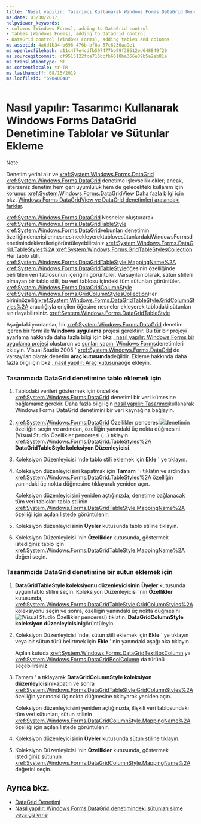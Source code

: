 ```yaml
---
title: 'Nasıl yapılır: Tasarımcı Kullanarak Windows Forms DataGrid Denetimine Tablolar ve Sütunlar Ekleme'
ms.date: 03/30/2017
helpviewer_keywords:
- columns [Windows Forms], adding to DataGrid control
- tables [Windows Forms], adding to DataGrid control
- DataGrid control [Windows Forms], adding tables and columns
ms.assetid: 4a6d1b34-b696-476b-bf8a-57c6230aa9e1
ms.openlocfilehash: d11c4f7e4cdfb597477bb99f38612ed648849f20
ms.sourcegitcommit: cf9515122fce716bcfb6618ba366e39b5a2eb81e
ms.translationtype: MT
ms.contentlocale: tr-TR
ms.lasthandoff: 08/15/2019
ms.locfileid: "69040048"
---
```

# <a name="how-to-add-tables-and-columns-to-the-windows-forms-datagrid-control-using-the-designer"></a>Nasıl yapılır: Tasarımcı Kullanarak Windows Forms DataGrid Denetimine Tablolar ve Sütunlar Ekleme

> [!NOTE]
> Denetim yerini alır ve <xref:System.Windows.Forms.DataGrid> <xref:System.Windows.Forms.DataGrid> denetime işlevsellik ekler; ancak, isterseniz denetim hem geri uyumluluk hem de gelecekteki kullanım için korunur. <xref:System.Windows.Forms.DataGridView> Daha fazla bilgi için bkz. [Windows Forms DataGridView ve DataGrid denetimleri arasındaki farklar](differences-between-the-windows-forms-datagridview-and-datagrid-controls.md).

<xref:System.Windows.Forms.DataGrid> Nesneler oluşturarak <xref:System.Windows.Forms.DataGridTableStyle> <xref:System.Windows.Forms.DataGrid>vebunları denetimin özelliğindenerişilennesnesineekleyerektablovesütunlardakiWindowsFormsdenetimindekiverilerigörüntüleyebilirsiniz.<xref:System.Windows.Forms.DataGrid.TableStyles%2A> <xref:System.Windows.Forms.GridTableStylesCollection> Her tablo stili, <xref:System.Windows.Forms.DataGridTableStyle.MappingName%2A> <xref:System.Windows.Forms.DataGridTableStyle>öğesinin özelliğinde belirtilen veri tablosunun içeriğini görüntüler. Varsayılan olarak, sütun stilleri olmayan bir tablo stili, bu veri tablosu içindeki tüm sütunları görüntüler. <xref:System.Windows.Forms.DataGridColumnStyle> <xref:System.Windows.Forms.GridColumnStylesCollection>Her birininözelliği<xref:System.Windows.Forms.DataGridTableStyle.GridColumnStyles%2A> aracılığıyla erişilen öğesine nesneler ekleyerek tablodaki sütunları sınırlayabilirsiniz. <xref:System.Windows.Forms.DataGridTableStyle>

Aşağıdaki yordamlar, bir <xref:System.Windows.Forms.DataGrid> denetim içeren bir form ile **Windows uygulama** projesi gerektirir. Bu tür bir projeyi ayarlama hakkında daha fazla bilgi için bkz [. nasıl yapılır: Windows Forms bir uygulama projesi](/visualstudio/ide/step-1-create-a-windows-forms-application-project) oluşturun ve [şunları yapın: Windows Forms](how-to-add-controls-to-windows-forms.md)denetimleri ekleyin. Visual Studio 2005 ' <xref:System.Windows.Forms.DataGrid> de varsayılan olarak denetim **araç kutusunda**değildir. Ekleme hakkında daha fazla bilgi için bkz [. nasıl yapılır: Araç kutusuna](https://docs.microsoft.com/previous-versions/visualstudio/visual-studio-2010/ms165355(v=vs.100))öğe ekleyin.

### <a name="to-add-a-table-to-the-datagrid-control-in-the-designer"></a>Tasarımcıda DataGrid denetimine tablo eklemek için

1. Tablodaki verileri göstermek için öncelikle <xref:System.Windows.Forms.DataGrid> denetimi bir veri kümesine bağlamanız gerekir. Daha fazla bilgi için [nasıl yapılır: Tasarımcı](bind-wf-datagrid-control-to-a-data-source-using-the-designer.md)kullanarak Windows Forms DataGrid denetimini bir veri kaynağına bağlayın.

2. <xref:System.Windows.Forms.DataGrid> Özellikler penceresi![](./media/visual-studio-ellipsis-button.png)denetimin özelliğini seçin ve ardından, özelliğin yanındaki üç nokta düğmesini (Visual Studio Özellikler penceresi (...) tıklayın. <xref:System.Windows.Forms.DataGrid.TableStyles%2A> **DataGridTableStyle koleksiyon Düzenleyicisi**.

3. Koleksiyon Düzenleyicisi 'nde tablo stili eklemek için **Ekle** ' ye tıklayın.

4. Koleksiyon düzenleyicisini kapatmak için **Tamam** ' ı tıklatın ve ardından <xref:System.Windows.Forms.DataGrid.TableStyles%2A> özelliğin yanındaki üç nokta düğmesine tıklayarak yeniden açın.

     Koleksiyon düzenleyicisini yeniden açtığınızda, denetime bağlanacak tüm veri tabloları tablo stilinin <xref:System.Windows.Forms.DataGridTableStyle.MappingName%2A> özelliği için açılan listede görüntülenir.

5. Koleksiyon düzenleyicisinin **Üyeler** kutusunda tablo stiline tıklayın.

6. Koleksiyon Düzenleyicisi 'nin **Özellikler** kutusunda, göstermek istediğiniz tablo için <xref:System.Windows.Forms.DataGridTableStyle.MappingName%2A> değeri seçin.

### <a name="to-add-a-column-to-the-datagrid-control-in-the-designer"></a>Tasarımcıda DataGrid denetimine bir sütun eklemek için

1. **DataGridTableStyle koleksiyonu düzenleyicisinin** **Üyeler** kutusunda uygun tablo stilini seçin. Koleksiyon Düzenleyicisi 'nin **Özellikler** kutusunda, <xref:System.Windows.Forms.DataGridTableStyle.GridColumnStyles%2A> koleksiyonu seçin ve sonra, özelliğin yanındaki üç nokta düğmesini![(Visual Studio Özellikler penceresi) tıklatın.](./media/visual-studio-ellipsis-button.png) **DataGridColumnStyle koleksiyon düzenleyicisini**görüntüleyin.

2. Koleksiyon Düzenleyicisi 'nde, sütun stili eklemek için **Ekle** ' ye tıklayın veya bir sütun türü belirtmek için **Ekle** ' nin yanındaki aşağı oka tıklayın.

     Açılan kutuda <xref:System.Windows.Forms.DataGridTextBoxColumn> ya <xref:System.Windows.Forms.DataGridBoolColumn> da türünü seçebilirsiniz.

3. Tamam ' a tıklayarak **DataGridColumnStyle koleksiyon düzenleyicisini**kapatın ve sonra <xref:System.Windows.Forms.DataGridTableStyle.GridColumnStyles%2A> özelliğin yanındaki üç nokta düğmesine tıklayarak yeniden açın.

     Koleksiyon düzenleyicisini yeniden açtığınızda, ilişkili veri tablosundaki tüm veri sütunları, sütun stilinin <xref:System.Windows.Forms.DataGridColumnStyle.MappingName%2A> özelliği için açılan listede görüntülenir.

4. Koleksiyon düzenleyicisinin **Üyeler** kutusunda sütun stiline tıklayın.

5. Koleksiyon Düzenleyicisi 'nin **Özellikler** kutusunda, göstermek istediğiniz sütunun <xref:System.Windows.Forms.DataGridColumnStyle.MappingName%2A> değerini seçin.

## <a name="see-also"></a>Ayrıca bkz.

- [DataGrid Denetimi](datagrid-control-windows-forms.md)
- [Nasıl yapılır: Windows Forms DataGrid denetimindeki sütunları silme veya gizleme](how-to-delete-or-hide-columns-in-the-windows-forms-datagrid-control.md)
